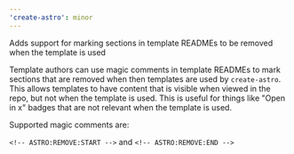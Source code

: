 ```yaml
---
'create-astro': minor
---
```


Adds support for marking sections in template READMEs to be removed when the template is used

Template authors can use magic comments in template READMEs to mark sections that are removed when then templates are used by `create-astro`. 
This allows templates to have content that is visible when viewed in the repo, but not when the template is used. This is useful for things like 
"Open in x" badges that are not relevant when the template is used.

Supported magic comments are:

`<!-- ASTRO:REMOVE:START -->` and `<!-- ASTRO:REMOVE:END -->`

